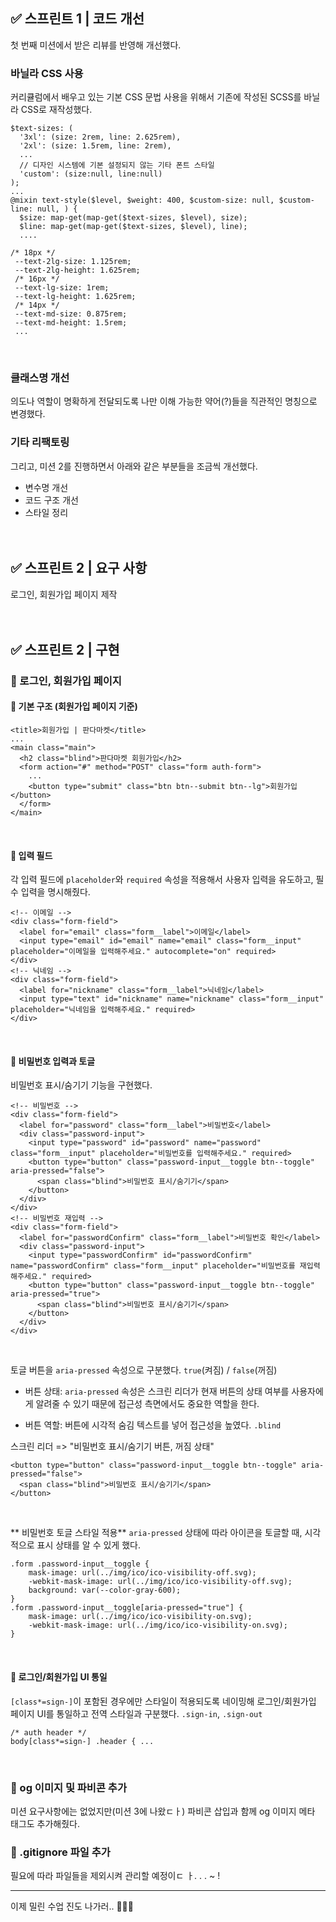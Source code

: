 <h2 id="✅-스프린트-1--코드-개선">✅ 스프린트 1 | 코드 개선</h2>
<p>첫 번째 미션에서 받은 리뷰를 반영해 개선했다.
<br /></p>
<h3 id="바닐라-css-사용">바닐라 CSS 사용</h3>
<p>커리큘럼에서 배우고 있는 기본 CSS 문법 사용을 위해서 기존에 작성된 SCSS를 바닐라 CSS로 재작성했다.</p>
<pre><code class="language-scss">$text-sizes: (
  '3xl': (size: 2rem, line: 2.625rem),
  '2xl': (size: 1.5rem, line: 2rem),
  ...
  // 디자인 시스템에 기본 설정되지 않는 기타 폰트 스타일
  'custom': (size:null, line:null)
);
...
@mixin text-style($level, $weight: 400, $custom-size: null, $custom-line: null, ) {
  $size: map-get(map-get($text-sizes, $level), size);
  $line: map-get(map-get($text-sizes, $level), line);
  ....</code></pre>
<pre><code class="language-css">/* 18px */
 --text-2lg-size: 1.125rem;
 --text-2lg-height: 1.625rem;
 /* 16px */
 --text-lg-size: 1rem;
 --text-lg-height: 1.625rem;
 /* 14px */
 --text-md-size: 0.875rem;
 --text-md-height: 1.5rem;
 ...</code></pre>
<br />

<h3 id="클래스명-개선">클래스명 개선</h3>
<p>의도나 역할이 명확하게 전달되도록 나만 이해 가능한 약어(?)들을 직관적인 명칭으로 변경했다.
<br /></p>
<h3 id="기타-리팩토링">기타 리팩토링</h3>
<p>그리고, 미션 2를 진행하면서 아래와 같은 부분들을 조금씩 개선했다.</p>
<ul>
<li>변수명 개선</li>
<li>코드 구조 개선</li>
<li>스타일 정리
<br /><br /><br /></li>
</ul>
<h2 id="✅-스프린트-2--요구-사항">✅ 스프린트 2 | 요구 사항</h2>
<p>로그인, 회원가입 페이지 제작
<br /><br /><br /></p>
<h2 id="✅-스프린트-2--구현">✅ 스프린트 2 | 구현</h2>
<h3 id="🌠-로그인-회원가입-페이지">🌠 로그인, 회원가입 페이지</h3>
<h4 id="📄-기본-구조-회원가입-페이지-기준">📄 기본 구조 (회원가입 페이지 기준)</h4>
<pre><code class="language-html">&lt;title&gt;회원가입 | 판다마켓&lt;/title&gt;
...
&lt;main class=&quot;main&quot;&gt;
  &lt;h2 class=&quot;blind&quot;&gt;판다마켓 회원가입&lt;/h2&gt;
  &lt;form action=&quot;#&quot; method=&quot;POST&quot; class=&quot;form auth-form&quot;&gt;
    ...
    &lt;button type=&quot;submit&quot; class=&quot;btn btn--submit btn--lg&quot;&gt;회원가입&lt;/button&gt;
  &lt;/form&gt;
&lt;/main&gt;</code></pre>
<br />

<h4 id="📄-입력-필드">📄 입력 필드</h4>
<p>각 입력 필드에 <code>placeholder</code>와 <code>required</code> 속성을 적용해서 사용자 입력을 유도하고, 필수 입력을 명시해줬다.</p>
<pre><code class="language-html">&lt;!-- 이메일 --&gt;
&lt;div class=&quot;form-field&quot;&gt;
  &lt;label for=&quot;email&quot; class=&quot;form__label&quot;&gt;이메일&lt;/label&gt;
  &lt;input type=&quot;email&quot; id=&quot;email&quot; name=&quot;email&quot; class=&quot;form__input&quot; placeholder=&quot;이메일을 입력해주세요.&quot; autocomplete=&quot;on&quot; required&gt;
&lt;/div&gt;
&lt;!-- 닉네임 --&gt;
&lt;div class=&quot;form-field&quot;&gt;
  &lt;label for=&quot;nickname&quot; class=&quot;form__label&quot;&gt;닉네임&lt;/label&gt;
  &lt;input type=&quot;text&quot; id=&quot;nickname&quot; name=&quot;nickname&quot; class=&quot;form__input&quot; placeholder=&quot;닉네임을 입력해주세요.&quot; required&gt;
&lt;/div&gt;</code></pre>
<br />

<h4 id="📄-비밀번호-입력과-토글">📄 비밀번호 입력과 토글</h4>
<p>비밀번호 표시/숨기기 기능을 구현했다.</p>
<pre><code class="language-html">&lt;!-- 비밀번호 --&gt;
&lt;div class=&quot;form-field&quot;&gt;
  &lt;label for=&quot;password&quot; class=&quot;form__label&quot;&gt;비밀번호&lt;/label&gt;
  &lt;div class=&quot;password-input&quot;&gt;
    &lt;input type=&quot;password&quot; id=&quot;password&quot; name=&quot;password&quot; class=&quot;form__input&quot; placeholder=&quot;비밀번호를 입력해주세요.&quot; required&gt;
    &lt;button type=&quot;button&quot; class=&quot;password-input__toggle btn--toggle&quot; aria-pressed=&quot;false&quot;&gt;
      &lt;span class=&quot;blind&quot;&gt;비밀번호 표시/숨기기&lt;/span&gt;
    &lt;/button&gt;
  &lt;/div&gt;
&lt;/div&gt;
&lt;!-- 비밀번호 재입력 --&gt;
&lt;div class=&quot;form-field&quot;&gt;
  &lt;label for=&quot;passwordConfirm&quot; class=&quot;form__label&quot;&gt;비밀번호 확인&lt;/label&gt;
  &lt;div class=&quot;password-input&quot;&gt;
    &lt;input type=&quot;passwordConfirm&quot; id=&quot;passwordConfirm&quot; name=&quot;passwordConfirm&quot; class=&quot;form__input&quot; placeholder=&quot;비밀번호를 재입력해주세요.&quot; required&gt;
    &lt;button type=&quot;button&quot; class=&quot;password-input__toggle btn--toggle&quot; aria-pressed=&quot;true&quot;&gt;
      &lt;span class=&quot;blind&quot;&gt;비밀번호 표시/숨기기&lt;/span&gt;
    &lt;/button&gt;
  &lt;/div&gt;
&lt;/div&gt;</code></pre>
<br />

<p>토글 버튼을 <code>aria-pressed</code> 속성으로 구분했다. 
<code>true</code>(켜짐) / <code>false</code>(꺼짐)</p>
<ul>
<li><p>버튼 상태: <code>aria-pressed</code> 속성은 스크린 리더가 현재 버튼의 상태 여부를 사용자에게 알려줄 수 있기 때문에 접근성 측면에서도 중요한 역할을 한다.</p>
</li>
<li><p>버튼 역할: 버튼에 시각적 숨김 텍스트를 넣어 접근성을 높였다.  <code>.blind</code> </p>
</li>
</ul>
<p>스크린 리더 =&gt; &quot;비밀번호 표시/숨기기 버튼, 꺼짐 상태&quot;</p>
<pre><code class="language-html">&lt;button type=&quot;button&quot; class=&quot;password-input__toggle btn--toggle&quot; aria-pressed=&quot;false&quot;&gt;
  &lt;span class=&quot;blind&quot;&gt;비밀번호 표시/숨기기&lt;/span&gt;
&lt;/button&gt;</code></pre>
<br />

<p>** 비밀번호 토글 스타일 적용**
<code>aria-pressed</code> 상태에 따라 아이콘을 토글할 때, 시각적으로 표시 상태를 알 수 있게 했다.</p>
<pre><code class="language-css">.form .password-input__toggle {
    mask-image: url(../img/ico/ico-visibility-off.svg);
    -webkit-mask-image: url(../img/ico/ico-visibility-off.svg);
    background: var(--color-gray-600);
}
.form .password-input__toggle[aria-pressed=&quot;true&quot;] {
    mask-image: url(../img/ico/ico-visibility-on.svg);
    -webkit-mask-image: url(../img/ico/ico-visibility-on.svg);
}
</code></pre>
<br />

<h4 id="📄-로그인회원가입-ui-통일">📄 로그인/회원가입 UI 통일</h4>
<p><code>[class*=sign-]</code>이 포함된 경우에만 스타일이 적용되도록 네이밍해 로그인/회원가입 페이지 UI를 통일하고 전역 스타일과 구분했다.
<code>.sign-in</code>, <code>.sign-out</code> </p>
<pre><code class="language-css">/* auth header */
body[class*=sign-] .header { ... </code></pre>
<br />

<h3 id="🌠-og-이미지-및-파비콘-추가">🌠 og 이미지 및 파비콘 추가</h3>
<p>미션 요구사항에는 없었지만(미션 3에 나왔ㄷㅏ) 파비콘 삽입과 함께 og 이미지 메타 태그도 추가해줬다.
<br /></p>
<h3 id="🌠-gitignore-파일-추가">🌠 .gitignore 파일 추가</h3>
<p>필요에 따라 파일들을 제외시켜 관리할 예정이ㄷ ㅏ. . . ~ !
<br /></p>
<hr />
<p>이제 밀린 수업 진도 나가러.. 🦭🦭🦭</p>